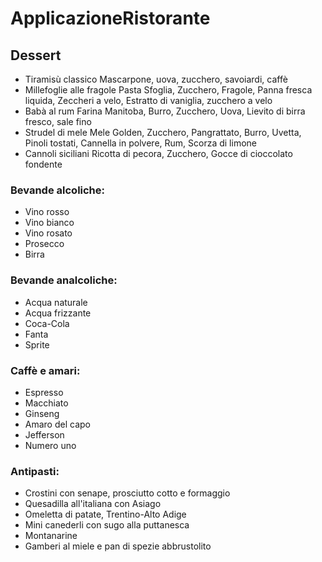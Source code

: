 # ApplicazioneRistorante

## Dessert

- Tiramisù classico
  Mascarpone, uova, zucchero, savoiardi, caffè
- Millefoglie alle fragole
  Pasta Sfoglia, Zucchero, Fragole, Panna fresca liquida, Zeccheri a velo, Estratto di vaniglia, zucchero a velo
- Babà al rum
  Farina Manitoba, Burro, Zucchero, Uova, Lievito di birra fresco, sale fino
- Strudel di mele
  Mele Golden, Zucchero, Pangrattato, Burro, Uvetta, Pinoli tostati, Cannella in polvere, Rum, Scorza di limone
- Cannoli siciliani
  Ricotta di pecora,  Zucchero, Gocce di cioccolato fondente

### Bevande alcoliche:
- Vino rosso 
- Vino bianco
- Vino rosato
- Prosecco
- Birra

### Bevande analcoliche:
- Acqua naturale
- Acqua frizzante
- Coca-Cola
- Fanta
- Sprite

### Caffè e amari:
- Espresso
- Macchiato
- Ginseng
- Amaro del capo
- Jefferson
- Numero uno

### Antipasti:
- Crostini con senape, prosciutto cotto e formaggio
- Quesadilla all'italiana con Asiago
- Omeletta di patate, Trentino-Alto Adige
- Mini canederli con sugo alla puttanesca
- Montanarine
- Gamberi al miele e pan di spezie abbrustolito
